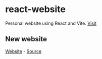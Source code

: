 # react-website
Personal website using React and Vite. [Visit](https://old.tpguy825.cf)
## New website
[Website](https://tpguy825.cf) - [Source](https://github.com/tpguy825/website)
